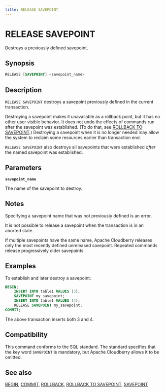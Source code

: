 ```yaml
---
title: RELEASE SAVEPOINT
---
```


# RELEASE SAVEPOINT

Destroys a previously defined savepoint.

## Synopsis

```sql
RELEASE [SAVEPOINT] <savepoint_name>
```

## Description

`RELEASE SAVEPOINT` destroys a savepoint previously defined in the current transaction.

Destroying a savepoint makes it unavailable as a rollback point, but it has no other user visible behavior. It does not undo the effects of commands run after the savepoint was established. (To do that, see [ROLLBACK TO SAVEPOINT](/docs/sql-stmts/rollback-to-savepoint.md).) Destroying a savepoint when it is no longer needed may allow the system to reclaim some resources earlier than transaction end.

`RELEASE SAVEPOINT` also destroys all savepoints that were established *after* the named savepoint was established.

## Parameters

**`savepoint_name`**

The name of the savepoint to destroy.

## Notes

Specifying a savepoint name that was not previously defined is an error.

It is not possible to release a savepoint when the transaction is in an aborted state.

If multiple savepoints have the same name, Apache Cloudberry releases only the most recently defined unreleased savepoint. Repeated commands release progressively older savepoints.

## Examples

To establish and later destroy a savepoint:

```sql
BEGIN;
    INSERT INTO table1 VALUES (3);
    SAVEPOINT my_savepoint;
    INSERT INTO table1 VALUES (4);
    RELEASE SAVEPOINT my_savepoint;
COMMIT;
```

The above transaction inserts both 3 and 4.

## Compatibility

This command conforms to the SQL standard. The standard specifies that the key word `SAVEPOINT` is mandatory, but Apache Cloudberry allows it to be omitted.

## See also

[BEGIN](/docs/sql-stmts/begin.md), [COMMIT](/docs/sql-stmts/commit.md), [ROLLBACK](/docs/sql-stmts/rollback.md), [ROLLBACK TO SAVEPOINT](/docs/sql-stmts/rollback-to-savepoint.md), [SAVEPOINT](/docs/sql-stmts/savepoint.md)
